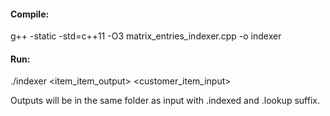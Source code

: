 #### Compile:

 g++ -static -std=c++11 -O3 matrix_entries_indexer.cpp -o indexer

#### Run:

./indexer <exe> <item_item_output> <customer_item_input>

Outputs will be in the same folder as input with .indexed and .lookup suffix.